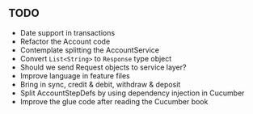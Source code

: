 TODO
----
- Date support in transactions
- Refactor the Account code
- Contemplate splitting the AccountService
- Convert `List<String>` to `Response` type object
- Should we send Request objects to service layer?
- Improve language in feature files
- Bring in sync, credit & debit, withdraw & deposit
- Split AccountStepDefs by using dependency injection in Cucumber
- Improve the glue code after reading the Cucumber book
  